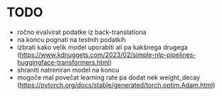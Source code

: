 # TODO

- ročno evalvirat podatke iz back-translationa
- na koncu pognati na testnih podatkih
- izbrati kako velik model uporabiti ali pa kakšnega drugega (https://www.kdnuggets.com/2023/02/simple-nlp-pipelines-huggingface-transformers.html)
- shraniti natreniran model na koncu
- mogoče mal povečat learning rate pa dodat nek weight_decay (https://pytorch.org/docs/stable/generated/torch.optim.Adam.html)
